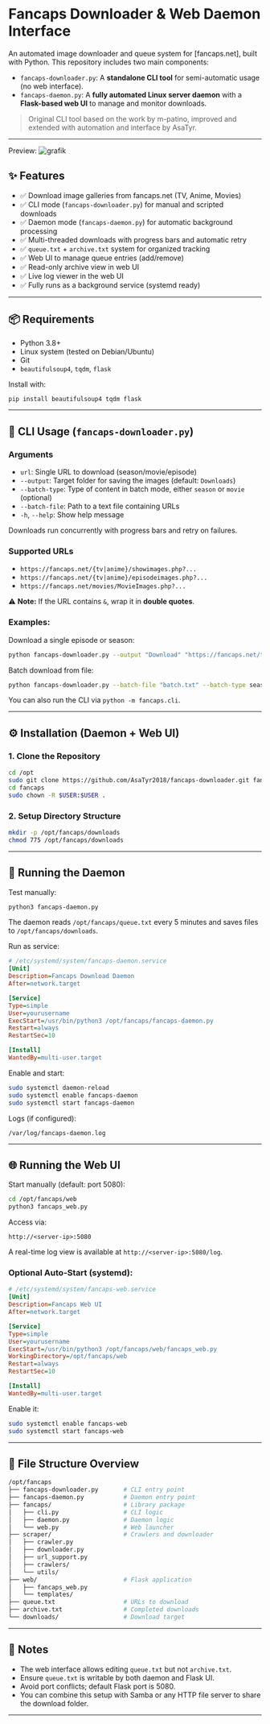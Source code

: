 # Fancaps Downloader & Web Daemon Interface

An automated image downloader and queue system for \[fancaps.net], built with Python. This repository includes two main components:

* `fancaps-downloader.py`: A **standalone CLI tool** for semi-automatic usage (no web interface).
* `fancaps-daemon.py`: A **fully automated Linux server daemon** with a **Flask-based web UI** to manage and monitor downloads.

> Original CLI tool based on the work by m-patino, improved and extended with automation and interface by AsaTyr.

---
Preview:
![grafik](https://github.com/user-attachments/assets/bd5ce8a3-a8a4-4f9c-937c-5c8b7811e684)

## ✨ Features

* ✅ Download image galleries from fancaps.net (TV, Anime, Movies)
* ✅ CLI mode (`fancaps-downloader.py`) for manual and scripted downloads
* ✅ Daemon mode (`fancaps-daemon.py`) for automatic background processing
* ✅ Multi-threaded downloads with progress bars and automatic retry
* ✅ `queue.txt` + `archive.txt` system for organized tracking
* ✅ Web UI to manage queue entries (add/remove)
* ✅ Read-only archive view in web UI
* ✅ Live log viewer in the web UI
* ✅ Fully runs as a background service (systemd ready)

---

## 📦 Requirements

* Python 3.8+
* Linux system (tested on Debian/Ubuntu)
* Git
* `beautifulsoup4`, `tqdm`, `flask`

Install with:

```bash
pip install beautifulsoup4 tqdm flask
```

---

## 🧪 CLI Usage (`fancaps-downloader.py`)

### Arguments

* `url`: Single URL to download (season/movie/episode)
* `--output`: Target folder for saving the images (default: `Downloads`)
* `--batch-type`: Type of content in batch mode, either `season` or `movie` (optional)
* `--batch-file`: Path to a text file containing URLs
* `-h`, `--help`: Show help message

Downloads run concurrently with progress bars and retry on failures.

### Supported URLs

* `https://fancaps.net/{tv|anime}/showimages.php?...`
* `https://fancaps.net/{tv|anime}/episodeimages.php?...`
* `https://fancaps.net/movies/MovieImages.php?...`

⚠️ **Note:** If the URL contains `&`, wrap it in **double quotes**.

### Examples:

Download a single episode or season:

```bash
python fancaps-downloader.py --output "Download" "https://fancaps.net/tv/showimages.php?id=1234"
```

Batch download from file:

```bash
python fancaps-downloader.py --batch-file "batch.txt" --batch-type season --output "SeasonDownloads"
```
You can also run the CLI via `python -m fancaps.cli`.

---

## ⚙️ Installation (Daemon + Web UI)

### 1. Clone the Repository

```bash
cd /opt
sudo git clone https://github.com/AsaTyr2018/fancaps-downloader.git fancaps
cd fancaps
sudo chown -R $USER:$USER .
```

### 2. Setup Directory Structure

```bash
mkdir -p /opt/fancaps/downloads
chmod 775 /opt/fancaps/downloads
```

---

## 🚀 Running the Daemon

Test manually:

```bash
python3 fancaps-daemon.py
```
The daemon reads `/opt/fancaps/queue.txt` every 5 minutes and saves files to `/opt/fancaps/downloads`.

Run as service:

```ini
# /etc/systemd/system/fancaps-daemon.service
[Unit]
Description=Fancaps Download Daemon
After=network.target

[Service]
Type=simple
User=yourusername
ExecStart=/usr/bin/python3 /opt/fancaps/fancaps-daemon.py
Restart=always
RestartSec=10

[Install]
WantedBy=multi-user.target
```

Enable and start:

```bash
sudo systemctl daemon-reload
sudo systemctl enable fancaps-daemon
sudo systemctl start fancaps-daemon
```

Logs (if configured):

```
/var/log/fancaps-daemon.log
```

---

## 🌐 Running the Web UI

Start manually (default: port 5080):

```bash
cd /opt/fancaps/web
python3 fancaps_web.py
```

Access via:

```
http://<server-ip>:5080
```

A real-time log view is available at `http://<server-ip>:5080/log`.
### Optional Auto-Start (systemd):

```ini
# /etc/systemd/system/fancaps-web.service
[Unit]
Description=Fancaps Web UI
After=network.target

[Service]
Type=simple
User=yourusername
ExecStart=/usr/bin/python3 /opt/fancaps/web/fancaps_web.py
WorkingDirectory=/opt/fancaps/web
Restart=always
RestartSec=10

[Install]
WantedBy=multi-user.target
```

Enable it:

```bash
sudo systemctl enable fancaps-web
sudo systemctl start fancaps-web
```

---

## 📁 File Structure Overview

```bash
/opt/fancaps
├── fancaps-downloader.py       # CLI entry point
├── fancaps-daemon.py           # Daemon entry point
├── fancaps/                    # Library package
│   ├── cli.py                  # CLI logic
│   ├── daemon.py               # Daemon logic
│   └── web.py                  # Web launcher
├── scraper/                    # Crawlers and downloader
│   ├── crawler.py
│   ├── downloader.py
│   ├── url_support.py
│   ├── crawlers/
│   └── utils/
├── web/                        # Flask application
│   ├── fancaps_web.py
│   └── templates/
├── queue.txt                   # URLs to download
├── archive.txt                 # Completed downloads
└── downloads/                  # Download target
```

---

## 📝 Notes

* The web interface allows editing `queue.txt` but not `archive.txt`.
* Ensure `queue.txt` is writable by both daemon and Flask UI.
* Avoid port conflicts; default Flask port is 5080.
* You can combine this setup with Samba or any HTTP file server to share the download folder.

---
